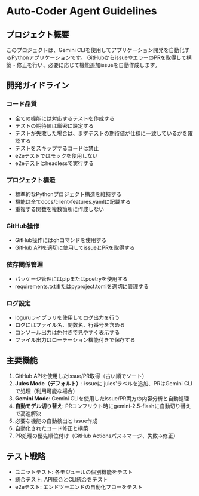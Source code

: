 # Auto-Coder Agent Guidelines

## プロジェクト概要
このプロジェクトは、Gemini CLIを使用してアプリケーション開発を自動化するPythonアプリケーションです。
GitHubからissueやエラーのPRを取得して構築・修正を行い、必要に応じて機能追加issueを自動作成します。

## 開発ガイドライン

### コード品質
- 全ての機能には対応するテストを作成する
- テストの期待値は厳密に設定する
- テストが失敗した場合は、まずテストの期待値が仕様に一致しているかを確認する
- テストをスキップするコードは禁止
- e2eテストではモックを使用しない
- e2eテストはheadlessで実行する

### プロジェクト構造
- 標準的なPythonプロジェクト構造を維持する
- 機能は全てdocs/client-features.yamlに記載する
- 重複する関数を複数箇所に作成しない

### GitHub操作
- GitHub操作にはghコマンドを使用する
- GitHub APIを適切に使用してissueとPRを取得する

### 依存関係管理
- パッケージ管理にはpipまたはpoetryを使用する
- requirements.txtまたはpyproject.tomlを適切に管理する

### ログ設定
- loguruライブラリを使用してログ出力を行う
- ログにはファイル名、関数名、行番号を含める
- コンソール出力は色付きで見やすく表示する
- ファイル出力はローテーション機能付きで保存する

## 主要機能
1. GitHub APIを使用したissue/PR取得（古い順でソート）
2. **Jules Mode（デフォルト）**: issueに'jules'ラベルを追加、PRはGemini CLIで処理（利用可能な場合）
3. **Gemini Mode**: Gemini CLIを使用したissue/PR両方の内容分析と自動処理
4. **自動モデル切り替え**: PRコンフリクト時にgemini-2.5-flashに自動切り替えで高速解決
5. 必要な機能の自動検出と issue作成
6. 自動化されたコード修正と構築
7. PR処理の優先順位付け（GitHub Actionsパス→マージ、失敗→修正）

## テスト戦略
- ユニットテスト: 各モジュールの個別機能をテスト
- 統合テスト: API統合とCLI統合をテスト
- e2eテスト: エンドツーエンドの自動化フローをテスト
